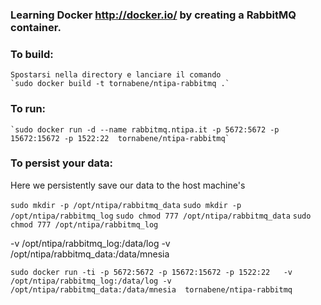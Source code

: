 ### Learning Docker http://docker.io/ by creating a RabbitMQ container.

### To build:

	Spostarsi nella directory e lanciare il comando
    `sudo docker build -t tornabene/ntipa-rabbitmq .`
  
### To run:

    `sudo docker run -d --name rabbitmq.ntipa.it -p 5672:5672 -p 15672:15672 -p 1522:22  tornabene/ntipa-rabbitmq`
    
### To persist your data:

Here we persistently save our data to the host machine's 

 `sudo mkdir -p /opt/ntipa/rabbitmq_data`
 `sudo mkdir -p /opt/ntipa/rabbitmq_log`
 `sudo chmod 777 /opt/ntipa/rabbitmq_data`
 `sudo chmod 777 /opt/ntipa/rabbitmq_log`

  -v /opt/ntipa/rabbitmq_log:/data/log -v /opt/ntipa/rabbitmq_data:/data/mnesia
    
`sudo docker run -ti -p 5672:5672 -p 15672:15672 -p 1522:22   -v /opt/ntipa/rabbitmq_log:/data/log -v /opt/ntipa/rabbitmq_data:/data/mnesia  tornabene/ntipa-rabbitmq`